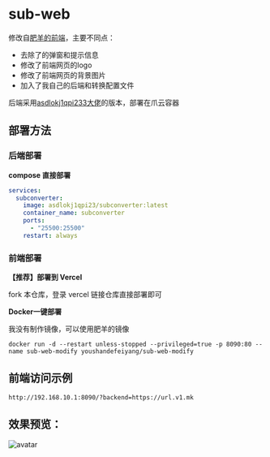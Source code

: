 # sub-web

修改自[肥羊的前端](https://github.com/youshandefeiyang/sub-web-modify)，主要不同点：

- 去除了的弹窗和提示信息
- 修改了前端网页的logo
- 修改了前端网页的背景图片
- 加入了我自己的后端和转换配置文件

后端采用[asdlokj1qpi233大佬](https://github.com/asdlokj1qpi233/subconverter)的版本，部署在爪云容器

## 部署方法

### 后端部署

**compose 直接部署**

```yaml
services:
  subconverter:
    image: asdlokj1qpi23/subconverter:latest
    container_name: subconverter
    ports:
      - "25500:25500"
    restart: always
```

### 前端部署

**【推荐】部署到 Vercel**

fork 本仓库，登录 vercel 链接仓库直接部署即可

**Docker一键部署**

我没有制作镜像，可以使用肥羊的镜像

```
docker run -d --restart unless-stopped --privileged=true -p 8090:80 --name sub-web-modify youshandefeiyang/sub-web-modify
```

## 前端访问示例

```
http://192.168.10.1:8090/?backend=https://url.v1.mk
```

## 效果预览：
![avatar](https://raw.githubusercontent.com/youshandefeiyang/webcdn/main/sub-web-modify.GIF)
